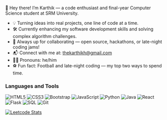 👋 Hey there! I’m Karthik — a code enthusiast and final-year Computer Science student at SRM University.

- 💡 Turning ideas into real projects, one line of code at a time.  
- 🛠️ Currently enhancing my software development skills and solving complex algorithm challenges.  
- 🤝 Always up for collaborating — open source, hackathons, or late-night coding jams!  
- 📬 Connect with me at: thekarthikh@gmail.com  
- 🙋‍♂️ Pronouns: he/him  
- ⚽ Fun fact: Football and late-night coding — my top two ways to spend time.

### Languages and Tools

<p align="left">
  <img src="https://img.shields.io/badge/HTML5-E34F26?style=for-the-badge&logo=html5&logoColor=white" alt="HTML5">
  <img src="https://img.shields.io/badge/CSS3-1572B6?style=for-the-badge&logo=css3&logoColor=white" alt="CSS3">
  <img src="https://img.shields.io/badge/Bootstrap-563D7C?style=for-the-badge&logo=bootstrap&logoColor=white" alt="Bootstrap">
  <img src="https://img.shields.io/badge/JavaScript-F7DF1E?style=for-the-badge&logo=javascript&logoColor=black" alt="JavaScript">
  <img src="https://img.shields.io/badge/Python-3776AB?style=for-the-badge&logo=python&logoColor=white" alt="Python">
  <img src="https://img.shields.io/badge/Java-007396?style=for-the-badge&logo=java&logoColor=white" alt="Java">
  <img src="https://img.shields.io/badge/React-20232A?style=for-the-badge&logo=react&logoColor=61DAFB" alt="React">
  <img src="https://img.shields.io/badge/Flask-000000?style=for-the-badge&logo=flask&logoColor=white" alt="Flask">
  <img src="https://img.shields.io/badge/SQL-4479A1?style=for-the-badge&logo=sql&logoColor=white" alt="SQL">
  <img src="https://img.shields.io/badge/Git-F05032?style=for-the-badge&logo=git&logoColor=white" alt="Git">
</p>

[![Leetcode Stats](https://leetcard.jacoblin.cool/thekarthikh?ext=contest&theme=dark)](https://leetcode.com/thekarthikh)

